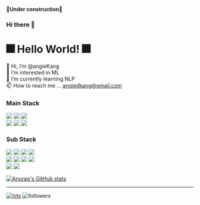 **🚧Under construction🚧**

### Hi there 👋

# 🎆 Hello World! 🎆 
 


👋 Hi, I’m @angieKang <br/>
👀 I’m interested in ML <br/>
🌱 I’m currently learning NLP <br/>
📫 How to reach me ... angiedkang@gmail.com <br/>

### Main Stack
<img src="https://img.shields.io/badge/Python-3776AB?style=for-the-badge&logo=Python&logoColor=white"> <img src="https://img.shields.io/badge/Linux-FCC624?style=for-the-badge&logo=Linux&logoColor=white"> <img src="https://img.shields.io/badge/TensorFlow-FF6F00?style=for-the-badge&logo=TensorFlow&logoColor=white">
<br/>
<img src="https://img.shields.io/badge/Java-007396?style=for-the-badge&logo=Java&logoColor=white"> <img src="https://img.shields.io/badge/C++-00599C?style=for-the-badge&logo=C%2B%2B&logoColor=white"> <img src="https://img.shields.io/badge/C-A8B9CC?style=for-the-badge&logo=C&logoColor=white">



### Sub Stack
<img src="https://img.shields.io/badge/Flask-000000?style=for-the-badge&logo=Flask&logoColor=white"> <img src="https://img.shields.io/badge/JavaScript-F7DF1E?style=for-the-badge&logo=JavaScript&logoColor=white"> <img src="https://img.shields.io/badge/HTML5-E34F26?style=for-the-badge&logo=HTML5&logoColor=white"> <img src="https://img.shields.io/badge/CSS3-1572B6?style=for-the-badge&logo=CSS3&logoColor=white"> 
<br/>
<img src="https://img.shields.io/badge/Ubuntu-E95420?style=for-the-badge&logo=Ubuntu&logoColor=white"> <img src="https://img.shields.io/badge/R-276DC3?style=for-the-badge&logo=R&logoColor=white"> <img src="https://img.shields.io/badge/mySQL-4479A1?style=for-the-badge&logo=mySQL&logoColor=white"> <img src="https://img.shields.io/badge/Docker-2496ED?style=for-the-badge&logo=Docker&logoColor=white"> 
<br/>
<img src="https://img.shields.io/badge/AndroidStudio-3DDC84?style=for-the-badge&logo=AndroidStudio&logoColor=white"> <img src="https://img.shields.io/badge/Kotlin-0095D5?style=for-the-badge&logo=Kotlin&logoColor=white">
  
[![Anurag's GitHub stats](https://github-readme-stats.vercel.app/api?username=angieKang&show_owner=False)](https://github.com/anuraghazra/github-readme-stats)

<hr> 
  
[![hits](https://hits.seeyoufarm.com/api/count/incr/badge.svg?url=https%3A%2F%2Fgithub.com%2Fohbyul&count_bg=%237A7A7A&title_bg=%23FFADCC&icon=reverbnation.svg&icon_color=%23FF0000&title=hits&edge_flat=false)](https://hits.seeyoufarm.com) 
![followers](https://img.shields.io/github/followers/ohbyul?style=social) 







